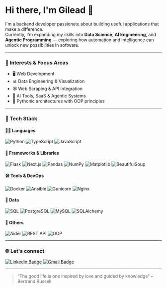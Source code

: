 # Hi there, I'm Gilead 👋

I'm a backend developer passionate about building useful applications that make a difference.  
Currently, I'm expanding my skills into **Data Science**, **AI Engineering**, and **Agentic Programming** — exploring how automation and intelligence can unlock new possibilities in software.

---

### 🧠 Interests & Focus Areas

- 🖥️ Web Development
- 📊 Data Engineering & Visualization
- 🕸️ Web Scraping & API Integration
- 🤖 AI Tools, SaaS & Agentic Systems
- 🐍 Pythonic architectures with OOP principles

---

### 🧰 Tech Stack

#### 👨‍💻 Languages
![Python](https://img.shields.io/badge/Python-3670A0?style=flat&logo=python&logoColor=white)
![TypeScript](https://img.shields.io/badge/TypeScript-3178C6?style=flat&logo=typescript&logoColor=white)
![JavaScript](https://img.shields.io/badge/JavaScript-F7DF1E?style=flat&logo=javascript&logoColor=black)

#### 🧱 Frameworks & Libraries
![Flask](https://img.shields.io/badge/Flask-000000?style=flat&logo=flask&logoColor=white)
![Next.js](https://img.shields.io/badge/Next.js-000000?style=flat&logo=nextdotjs&logoColor=white)
![Pandas](https://img.shields.io/badge/Pandas-150458?style=flat&logo=pandas&logoColor=white)
![NumPy](https://img.shields.io/badge/NumPy-013243?style=flat&logo=numpy&logoColor=white)
![Matplotlib](https://img.shields.io/badge/Matplotlib-11557C?style=flat&logo=plotly&logoColor=white)
![BeautifulSoup](https://img.shields.io/badge/BeautifulSoup-3B5526?style=flat&logo=python&logoColor=white)

#### 🛠️ Tools & DevOps
![Docker](https://img.shields.io/badge/Docker-2496ED?style=flat&logo=docker&logoColor=white)
![Ansible](https://img.shields.io/badge/Ansible-EE0000?style=flat&logo=ansible&logoColor=white)
![Gunicorn](https://img.shields.io/badge/Gunicorn-499848?style=flat&logo=gunicorn&logoColor=white)
![Nginx](https://img.shields.io/badge/Nginx-009639?style=flat&logo=nginx&logoColor=white)

#### 🧬 Data
![SQL](https://img.shields.io/badge/SQL-336791?style=flat&logo=postgresql&logoColor=white)
![PostgreSQL](https://img.shields.io/badge/PostgreSQL-336791?style=flat&logo=postgresql&logoColor=white)
![MySQL](https://img.shields.io/badge/MySQL-4479A1?style=flat&logo=mysql&logoColor=white)
![SQLAlchemy](https://img.shields.io/badge/SQLAlchemy-DB2914?style=flat&logo=python&logoColor=white)

#### 🧪 Others
![Aider](https://img.shields.io/badge/Aider-AI%20Code-111111?style=flat&logo=githubcopilot&logoColor=white)
![REST API](https://img.shields.io/badge/REST%20API-000000?style=flat&logo=fastapi&logoColor=white)
![OOP](https://img.shields.io/badge/OOP-Paradigm-764ABC?style=flat&logo=python&logoColor=white)

---

### 🌐 Let's connect

[![Linkedin Badge](https://img.shields.io/badge/-Linkedin-blue?style=flat&logo=Linkedin&logoColor=white&link=https://www.linkedin.com/in/gilead-raab/)](https://www.linkedin.com/in/gilead-raab/) 
[![Gmail Badge](https://img.shields.io/badge/-Email-c14438?style=flat&logo=Gmail&logoColor=white&link=mailto:gileadraab@gmail.com)](mailto:gileadraab@gmail.com)

---

> “The good life is one inspired by love and guided by knowledge” – Bertrand Russell



